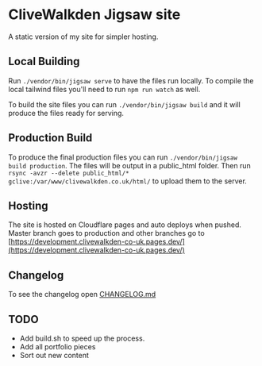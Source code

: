 # CliveWalkden Jigsaw site

A static version of my site for simpler hosting. 

## Local Building
Run `./vendor/bin/jigsaw serve` to have the files run locally. To compile the local tailwind files you'll need to run `npm run watch` as well.

To build the site files  you can run `./vendor/bin/jigsaw build` and it will produce the files ready for serving.

## Production Build
To produce the final production files you can run `./vendor/bin/jigsaw build production`. The files will be output in a public_html folder. Then run `rsync -avzr --delete public_html/* gclive:/var/www/clivewalkden.co.uk/html/` to upload them to the server.

## Hosting
The site is hosted on Cloudflare pages and auto deploys when pushed. Master branch goes to production and other branches go to [https://development.clivewalkden-co-uk.pages.dev/](https://development.clivewalkden-co-uk.pages.dev/)

## Changelog
To see the changelog open [CHANGELOG.md](./CHANGELOG.md)

## TODO
- Add build.sh to speed up the process.
- Add all portfolio pieces
- Sort out new content